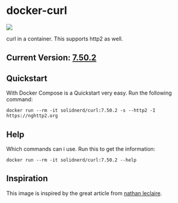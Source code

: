 docker-curl
===========

[![](https://images.microbadger.com/badges/image/solidnerd/curl.svg)](http://microbadger.com/images/solidnerd/curl "Get your own image badge on microbadger.com")

curl in a container. This supports http2 as well.

## Current Version: [7.50.2](https://github.com/SolidNerd/docker-curl/blob/master/Dockerfile)


## Quickstart
With Docker Compose is a Quickstart very easy. Run the following command:

```
docker run --rm -it solidnerd/curl:7.50.2 -s --http2 -I https://nghttp2.org
```

## Help
Which commands can i use. Run this to get the information:

```
docker run --rm -it solidnerd/curl:7.50.2 --help
```


## Inspiration

This image is inspired by the great article from [nathan leclaire](https://nathanleclaire.com/blog/2016/08/11/curl-with-http2-support---a-minimal-alpine-based-docker-image/).

